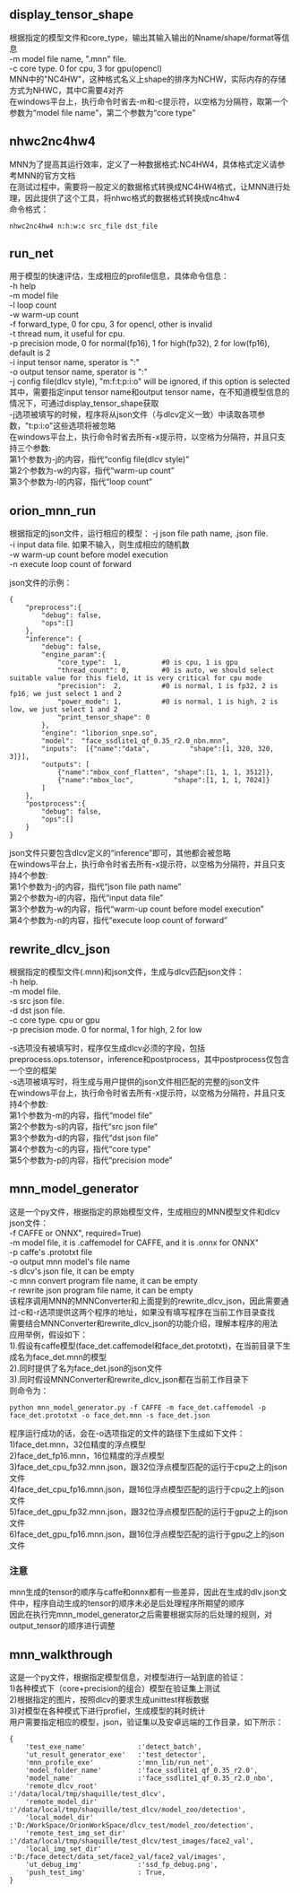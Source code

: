 ## display_tensor_shape

根据指定的模型文件和core_type，输出其输入输出的Nname/shape/format等信息  
-m  model file name, ".mnn" file.  
-c  core type. 0 for cpu, 3 for gpu(opencl)  
MNN中的"NC4HW"，这种格式名义上shape的排序为NCHW，实际内存的存储方式为NHWC，其中C需要4对齐  
在windows平台上，执行命令时省去-m和-c提示符，以空格为分隔符，取第一个参数为“model file name”，第二个参数为“core type”  

## nhwc2nc4hw4
MNN为了提高其运行效率，定义了一种数据格式:NC4HW4，具体格式定义请参考MNN的官方文档  
在测试过程中，需要将一般定义的数据格式转换成NC4HW4格式，让MNN进行处理，因此提供了这个工具，将nhwc格式的数据格式转换成nc4hw4   
命令格式：
```
nhwc2nc4hw4 n:h:w:c src_file dst_file
```

## run_net
用于模型的快速评估，生成相应的profile信息，具体命令信息：  
-h  help  
-m  model file  
-l  loop count  
-w  warm-up count  
-f  forward_type, 0 for cpu, 3 for opencl, other is invalid  
-t  thread num, it useful for cpu.  
-p  precision mode, 0 for normal(fp16), 1 for high(fp32), 2 for low(fp16), default is 2  
-i  input tensor name, sperator is ":"  
-o  output tensor name, sperator is ":"  
-j  config file(dlcv style), "m:f:t:p:i:o" will be ignored, if this option is selected  
其中，需要指定input tensor name和output tensor name，在不知道模型信息的情况下，可通过display_tensor_shape获取  
-j选项被填写的时候，程序将从json文件（与dlcv定义一致）中读取各项参数，"t:p:i:o"这些选项将被忽略  
在windows平台上，执行命令时省去所有-x提示符，以空格为分隔符，并且只支持三个参数:  
第1个参数为-j的内容，指代“config file(dlcv style)”  
第2个参数为-w的内容，指代“warm-up count”  
第3个参数为-l的内容，指代“loop count”  

## orion_mnn_run
根据指定的json文件，运行相应的模型： 
-j  json file path name, .json file.  
-i  input data file. 如果不输入，则生成相应的随机数   
-w  warm-up count before model execution  
-n  execute loop count of forward  

json文件的示例：  
```
{
    "preprocess":{
        "debug": false,
        "ops":[]
    },
    "inference": {
        "debug": false,
        "engine_param":{
            "core_type":  1,          #0 is cpu, 1 is gpu
            "thread_count": 0,        #0 is auto, we should select suitable value for this field, it is very critical for cpu mode
            "precision":  2,          #0 is normal, 1 is fp32, 2 is fp16, we just select 1 and 2
            "power_mode": 1,          #0 is normal, 1 is high, 2 is low, we just select 1 and 2
            "print_tensor_shape": 0
        },
        "engine": "liborion_snpe.so",
        "model":  "face_ssdlite1_qf_0.35_r2.0_nbn.mnn",
        "inputs":  [{"name":"data",          "shape":[1, 320, 320, 3]}],
        "outputs": [
            {"name":"mbox_conf_flatten", "shape":[1, 1, 1, 3512]},
            {"name":"mbox_loc",          "shape":[1, 1, 1, 7024]}
        ]
    },
    "postprocess":{
        "debug": false,
        "ops":[]
    }
}

```
json文件只要包含dlcv定义的“inference”即可，其他都会被忽略  
在windows平台上，执行命令时省去所有-x提示符，以空格为分隔符，并且只支持4个参数:  
第1个参数为-j的内容，指代“json file path name”   
第2个参数为-i的内容，指代“input data file”  
第3个参数为-w的内容，指代“warm-up count before model execution”  
第4个参数为-n的内容，指代“execute loop count of forward”  

## rewrite_dlcv_json
根据指定的模型文件(.mnn)和json文件，生成与dlcv匹配json文件：  
-h  help.  
-m  model file.  
-s  src json file.  
-d  dst json file.   
-c  core type. cpu or gpu  
-p  precision mode. 0 for normal, 1 for high, 2 for low  

-s选项没有被填写时，程序仅生成dlcv必须的字段，包括preprocess.ops.totensor，inference和postprocess，其中postprocess仅包含一个空的框架  
-s选项被填写时，将生成与用户提供的json文件相匹配的完整的json文件  
在windows平台上，执行命令时省去所有-x提示符，以空格为分隔符，并且只支持4个参数:  
第1个参数为-m的内容，指代“model file”   
第2个参数为-s的内容，指代“src json file”  
第3个参数为-d的内容，指代“dst json file”  
第4个参数为-c的内容，指代“core type”  
第5个参数为-p的内容，指代“precision mode”  

## mnn_model_generator
这是一个py文件，根据指定的原始模型文件，生成相应的MNN模型文件和dlcv json文件：  
-f CAFFE or ONNX", required=True)  
-m model file, it is .caffemodel for CAFFE, and it is .onnx for ONNX"  
-p caffe's .prototxt file   
-o output mnn model's file name   
-s dlcv's json file, it can be empty   
-c mnn convert program file name, it can be empty   
-r rewrite json program file name, it can be empty   
该程序调用MNN的MNNConverter和上面提到的rewrite_dlcv_json，因此需要通过-c和-r选项提供这两个程序的地址，如果没有填写程序在当前工作目录查找  
需要结合MNNConverter和rewrite_dlcv_json的功能介绍，理解本程序的用法  
应用举例，假设如下：  
1).假设有caffe模型(face_det.caffemodel和face_det.prototxt)，在当前目录下生成名为face_det.mnn的模型  
2).同时提供了名为face_det.json的json文件  
3).同时假设MNNConverter和rewrite_dlcv_json都在当前工作目录下  
则命令为：
```
python mnn_model_generator.py -f CAFFE -m face_det.caffemodel -p face_det.prototxt -o face_det.mnn -s face_det.json
```
程序运行成功的话，会在-o选项指定的文件的路径下生成如下文件：  
1)face_det.mnn，32位精度的浮点模型  
2)face_det_fp16.mnn，16位精度的浮点模型  
3)face_det_cpu_fp32.mnn.json，跟32位浮点模型匹配的运行于cpu之上的json文件    
4)face_det_cpu_fp16.mnn.json，跟16位浮点模型匹配的运行于cpu之上的json文件  
5)face_det_gpu_fp32.mnn.json，跟32位浮点模型匹配的运行于gpu之上的json文件    
6)face_det_gpu_fp16.mnn.json，跟16位浮点模型匹配的运行于gpu之上的json文件   
### 注意
mnn生成的tensor的顺序与caffe和onnx都有一些差异，因此在生成的dlv.json文件中，程序自动生成的tensor的顺序未必是后处理程序所期望的顺序  
因此在执行完mnn_model_generator之后需要根据实际的后处理的规则，对output_tensor的顺序进行调整  

## mnn_walkthrough
这是一个py文件，根据指定模型信息，对模型进行一站到底的验证：  
1)各种模式下（core+precision的组合）模型在验证集上测试  
2)根据指定的图片，按照dlcv的要求生成unittest样板数据  
3)对模型在各种模式下进行profiel，生成模型的耗时统计  
用户需要指定相应的模型，json，验证集以及安卓远端的工作目录，如下所示：
```
{
    'test_exe_name'             :'detect_batch',
    'ut_result_generator_exe'   :'test_detector',
    'mnn_profile_exe'           :'mnn_lib/run_net',
    'model_folder_name'         :'face_ssdlite1_qf_0.35_r2.0',
    'model_name'                :'face_ssdlite1_qf_0.35_r2.0_nbn',
    'remote_dlcv_root'          :'/data/local/tmp/shaquille/test_dlcv',
    'remote_model_dir'          :'/data/local/tmp/shaquille/test_dlcv/model_zoo/detection',
    'local_model_dir'           :'D:/WorkSpace/OrionWorkSpace/dlcv_test/model_zoo/detection',
    'remote_test_img_set_dir'   :'/data/local/tmp/shaquille/test_dlcv/test_images/face2_val',
    'local_img_set_dir'         :'D:/face_detect/data_set/face2_val/face2_val/images',
    'ut_debug_img'              :'ssd_fp_debug.png',
    'push_test_img'             : True,
}
```
